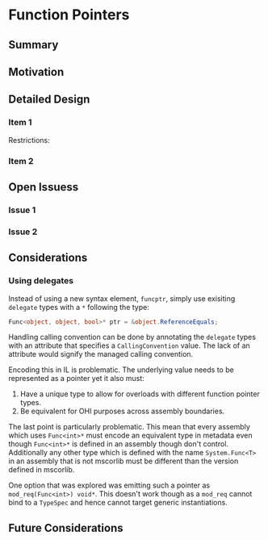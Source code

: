 # Function Pointers

## Summary

## Motivation

## Detailed Design 

### Item 1

Restrictions:

### Item 2

## Open Issuess

### Issue 1

### Issue 2

## Considerations

### Using delegates
Instead of using a new syntax element, `funcptr`, simply use exisiting `delegate` types with a `*` following the type:

``` csharp
Func<object, object, bool>* ptr = &object.ReferenceEquals;
```

Handling calling convention can be done by annotating the `delegate` types with an attribute that specifies a `CallingConvention` value. The lack of an attribute would signify the managed calling convention.

Encoding this in IL is problematic. The underlying value needs to be represented as a pointer yet it also must:

1. Have a unique type to allow for overloads with different function pointer types. 
1. Be equivalent for OHI purposes across assembly boundaries.

The last point is particularly problematic. This mean that every assembly which uses `Func<int>*` must encode an equivalent type in metadata even though `Func<int>*` is defined in an assembly though don't control. Additionally any other type which is defined with the name `System.Func<T>` in an assembly that is not mscorlib must be different than the version defined in mscorlib.

One option that was explored was emitting such a pointer as `mod_req(Func<int>) void*`. This doesn't work though as a `mod_req` cannot bind to a `TypeSpec` and hence cannot target generic instantiations.

## Future Considerations
